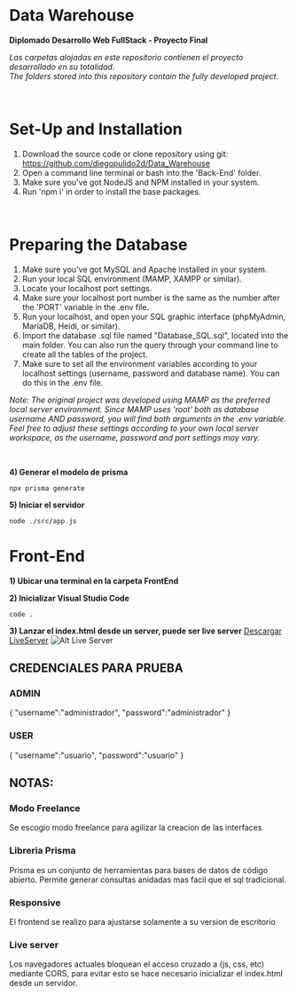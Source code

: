 # Data Warehouse
**Diplomado Desarrollo Web FullStack - Proyecto Final**

*Las carpetas alojadas en este repositorio contienen el proyecto desarrollado en su totalidad.*<br />
*The folders stored into this repository contain the fully developed project.*

<br />

# Set-Up and Installation

1. Download the source code or clone repository using git: https://github.com/diegopulido2d/Data_Warehouse
2. Open a command line terminal or bash into the 'Back-End' folder.
3. Make sure you've got NodeJS and NPM installed in your system.
4. Run 'npm i' in order to install the base packages.

<br />

# Preparing the Database 
1. Make sure you've got MySQL and Apache installed in your system.
2. Run your local SQL environment (MAMP, XAMPP or similar).
3. Locate your localhost port settings.
4. Make sure your localhost port number is the same as the number after the 'PORT' variable in the .env file.
5. Run your localhost, and open your SQL graphic interface (phpMyAdmin, MariaDB, Heidi, or similar).
6. Import the database .sql file named "Database_SQL.sql", located into the main folder. You can also run the query through your command line to create all the tables of the project.
7. Make sure to set all the environment variables according to your localhost settings (username, password and database name). You can do this in the .env file.

*Note: The original project was developed using MAMP as the preferred local server environment. Since MAMP uses 'root' both as database username AND password, you will find both arguments in the .env variable. Feel free to adjust these settings according to your own local server workspace, as the username, password and port settings may vary.*

<br />

**4) Generar el modelo de prisma**
```
npx prisma generate
```

**5) Iniciar el servidor**
```
node ./src/app.js
```

# Front-End

**1) Ubicar una terminal en la carpeta FrontEnd**

**2) Inicializar Visual Studio Code**
```
code .
```

**3) Lanzar el index.html desde un server, puede ser live server**
[Descargar LiveServer](https://marketplace.visualstudio.com/items?itemName=ritwickdey.LiveServer)
![Alt Live Server](./Backend/Migracion/LiveServer.png?raw=true "Live Server")

## CREDENCIALES PARA PRUEBA
### ADMIN
{
    "username":"administrador",
    "password":"administrador"
}

### USER
{
    "username":"usuario",
    "password":"usuario"
}


## NOTAS:
### Modo Freelance
Se escogio modo freelance para agilizar la creacion de las interfaces
### Libreria Prisma
Prisma es un conjunto de herramientas para bases de datos de código abierto. Permite generar consultas anidadas mas facil que el sql tradicional.
### Responsive
El frontend se realizo para ajustarse solamente a su version de escritorio
### Live server
Los navegadores actuales bloquean el acceso cruzado a (js, css, etc) mediante CORS, para evitar esto se hace necesario inicializar el index.html desde un servidor.


